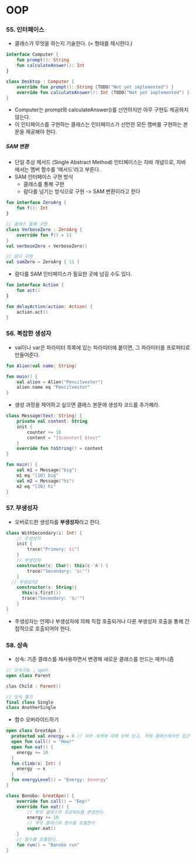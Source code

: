 # OOP

### 55. 인터페이스
- 클래스가 무엇을 하는지 기술한다. (= 형태를 제시한다.)

```kotlin
interface Computer {
    fun prompt(): String
    fun calculateAnswer(): Int
}

class Desktop : Computer {
    override fun prompt(): String {TODO("Not yet implemented") }
    override fun calculateAnswer(): Int {TODO("Not yet implemented") }
}
```
- Computer는 prompt와 calculateAnswer()를 선언하지만 아무 구현도 제공하지 않는다.
- 이 인터페이스를 구현하는 클래스는 인터페이스가 선언한 모든 멤버를 구현하는 본문을 제공해야 한다.

##### SAM 변환
- 단일 추상 메서드 (Single Abstract Method) 인터페이스는 자바 개념으로, 자바에서는 멤버 함수를 '메서드'라고 부른다.
- SAM 인터페이스 구현 방식
  - 클래스를 통해 구현
  - 람다를 넘기는 방식으로 구현 -> SAM 변환이라고 한다

```kotlin
fun interface ZeroArg {
    fun f(): Int
}

// 클래스 통해 구현
class VerboseZero : ZeroArg {
    override fun f() = 11
}
val verboseZero = VerboseZero()

// 람다 구현
val samZero = ZeroArg { 11 }
```

- 람다를 SAM 인터페이스가 필요한 곳에 넘길 수도 있다.

```kotlin
fun interface Action {
    fun act()
}

fun delayAction(action: Action) {
    action.act()
}
```

### 56. 복잡한 생성자
- val이나 var은 파라미터 목록에 있는 파라미터에 붙이면, 그 파라미터를 프로퍼티로 만들어준다.
```kotlin
fun Alien(val name: String)

fun main() {
    val alien = Alien("Pencilvester")
    alien.name eq "Pencilvester"
}
```
- 생성 과정을 제어하고 싶으면 클래스 본문에 생성자 코드를 추가해라.
```kotlin
class Message(text: String) {
    private val content: String
    init { 
        counter += 10
        content = "[$counter] $text"
    }
    override fun toString() = content
}

fun main() {
    val m1 = Message("big")
    m1 eq "[10] big"
    val m2 = Message("hi")
    m2 eq "[20] hi"
}
```

### 57. 부생성자
- 오버로드한 생성자를 <b>부생성자</b>라고 한다.

```kotlin
class WithSecondary(i: Int) {
    // 주생성자
    init {
        trace("Primary: $i")
    }
    // 부생성자
    constructor(c: Char): this(c-'A') {
        trace("Secondary: '$c'")
    }
  // 부생성자2
    constructor(s: String){
      this(s.first()) 
      trace("Secondary: '$c'")
    }
}
```
- 주생성자는 언제나 부생성자에 의해 직접 호출되거나 다른 부생성자 호출을 통해 간접적으로 호출되어야 한다.

### 58. 상속
- 상속: 기존 클래스를 재사용하면서 변경해 새로운 클래스를 만드는 매커니즘
```kotlin
// 상속가능 : open
open class Parent

clas Child : Parent()

// 상속 불가 
final class Single
class AnotherSingle
```
- 함수 오버라이드하기

```kotlin
open class GreatApe {
  protected val energy = 0 // 외부 세계에 대해 닫혀 있고, 하위 클래스에서만 접근이나 오버라이드 가능
  open fun call() = "Hoo!"
  open fun eat() {
    energy += 10
  }
  fun climb(x: Int) {
    energy -= x
  }
  fun energyLevel() = "Energy: $energy"
}

class Bonobo: GreatApe() {
    override fun call() = "Eep!"
    override fun eat() {
        // 부모 클래스의 프로퍼티를 변경한다.
        energy += 10
        // 부모 클래스의 함수를 호출한다
        super.eat()
    }
    // 함수를 호출한다.    
    fun run() = "Bonobo run"
}
```
